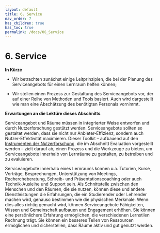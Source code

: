 ```yaml
---
layout: default
title: 6. Service
nav_order: 7
has_children: true
has_toc: true
permalink: /docs/06_Service
---
```


# 6. Service

**In Kürze**

-   Wir betrachten zunächst einige Leitprinzipien, die bei der Planung des Serviceangebots für einen Lernraum helfen können;

-   Wir stellen einen Prozess zur Gestaltung des Serviceangebots vor, der auf einer Reihe von Methoden und Tools basiert. Auch wird dargestellt wie man eine Abschätzung des benötigten Personals vornimmt.

**Erwartungen an die Lektüre dieses Abschnitts**

Serviceangebot und Räume müssen in integrierter Weise entworfen und
durch Nutzerforschung gestützt werden. Serviceangebote sollten so
gestaltet werden, dass sie nicht nur Anbieter-Effizienz, sondern auch
Nutzer-Effektivität maximieren. Dieser Toolkit – aufbauend auf den
[Instrumenten der Nutzerforschung](../07_Evaluation/06_00_Methoden.md), die im Abschnitt
Evaluation vorgestellt werden – zielt darauf ab, einen Prozess und die
Werkzeuge zu bieten, um Serviceangebote innerhalb von Lernräume zu
gestalten, zu betreiben und zu evaluieren.

Serviceangebote innerhalb eines Lernraums können u.a. Tutorien, Kurse, Vorträge, Besprechungen,
Unterstützung von Meetings, Rechercheberatung, Schreib- und
Präsentationscoaching oder auch Technik-Ausleihe und Support sein. Als
Schnittstelle zwischen den Menschen und den Räumen, die sie nutzen,
können diese und andere Dienstleistungen die Erfahrungen, die ein
Studierender oder Lehrender machen wird, genauso bestimmen wie die
physischen Merkmale. Wenn dies alles richtig gemacht wird, können
Serviceangebote Fähigkeiten, Wissen und Gemeinschaft aufbauen und
Engagement erhöhen. Sie können eine persönlichere Erfahrung ermöglichen,
die verschiedenen Lernstilen Rechnung trägt. Sie können ein besseres
Teilen von Ressourcen ermöglichen und sicherstellen, dass Räume aktiv
und gut genutzt werden.
